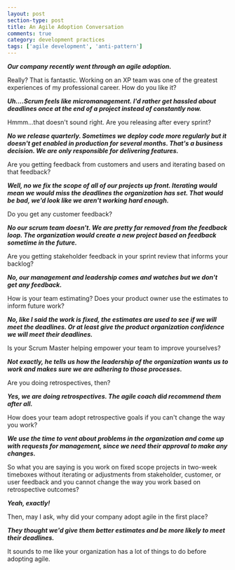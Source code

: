 ```yaml
---
layout: post
section-type: post
title: An Agile Adoption Conversation
comments: true
category: development practices
tags: ['agile development', 'anti-pattern']
---
```


__*Our company recently went through an agile adoption.*__

Really? That is fantastic. Working on an XP team was one of the greatest experiences of my professional career.  How do you like it?

__*Uh....Scrum feels like micromanagement. I'd rather get hassled about deadlines once at the end of a project instead of constantly now.*__

Hmmm...that doesn't sound right. Are you releasing after every sprint?

__*No we release quarterly. Sometimes we deploy code more regularly but it doesn't get enabled in production for several months. That's a business decision. We are only responsible for delivering features.*__

Are you getting feedback from customers and users and iterating based on that feedback?

__*Well, no we fix the scope of all of our projects up front. Iterating would mean we would miss the deadlines the organization has set. That would be bad, we'd look like we aren't working hard enough.*__

Do you get any customer feedback?

__*No our scrum team doesn't. We are pretty far removed from the feedback loop. The organization would create a new project based on feedback sometime in the future.*__

Are you getting stakeholder feedback in your sprint review that informs your backlog?

__*No, our management and leadership comes and watches but we don't get any feedback.*__

How is your team estimating? Does your product owner use the estimates to inform future work?

__*No, like I said the work is fixed, the estimates are used to see if we will meet the deadlines. Or at least give the product organization confidence we will meet their deadlines.*__

Is your Scrum Master helping empower your team to improve yourselves?

__*Not exactly, he tells us how the leadership of the organization wants us to work and makes sure we are adhering to those processes.*__

Are you doing retrospectives, then?

__*Yes, we are doing retrospectives. The agile coach did recommend them after all.*__

How does your team adopt retrospective goals if you can't change the way you work?

__*We use the time to vent about problems in the organization and come up with requests for management, since we need their approval to make any changes.*__

So what you are saying is you work on fixed scope projects in two-week timeboxes without iterating or adjustments from stakeholder, customer, or user feedback and you cannot change the way you work based on retrospective outcomes?

__*Yeah, exactly!*__

Then, may I ask, why did your company adopt agile in the first place?

__*They thought we'd give them better estimates and be more likely to meet their deadlines.*__

It sounds to me like your organization has a lot of things to do before adopting agile.
